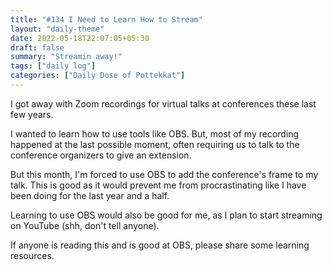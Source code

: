 ```yaml
---
title: "#134 I Need to Learn How to Stream"
layout: "daily-theme"
date: 2022-05-18T22:07:05+05:30
draft: false
summary: "Streamin away!"
tags: ["daily log"]
categories: ["Daily Dose of Pottekkat"]
---
```


I got away with Zoom recordings for virtual talks at conferences these last few years.

I wanted to learn how to use tools like OBS. But, most of my recording happened at the last possible moment, often requiring us to talk to the conference organizers to give an extension.

But this month, I'm forced to use OBS to add the conference's frame to my talk. This is good as it would prevent me from procrastinating like I have been doing for the last year and a half.

Learning to use OBS would also be good for me, as I plan to start streaming on YouTube (shh, don't tell anyone).

If anyone is reading this and is good at OBS, please share some learning resources.
